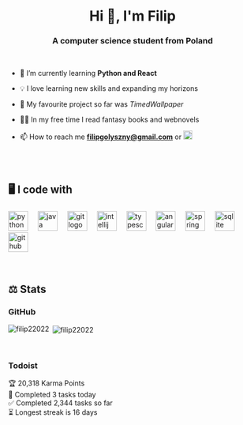 <h1 align="center">Hi 👋, I'm Filip</h1>
<h3 align="center">A computer science student from Poland</h3>

<br/>

- 🌱 I’m currently learning **Python and React**
- 💡 I love learning new skills and expanding my horizons
- 🌅 My favourite project so far was *TimedWallpaper*
- 🧙‍♂️ In my free time I read fantasy books and webnovels

- 📫 How to reach me **filipgolyszny@gmail.com** or <a href='https://www.linkedin.com/in/filip-go%C5%82yszny/'><img alt="linkedin" src="https://cdn.jsdelivr.net/gh/devicons/devicon/icons/linkedin/linkedin-original.svg" height='18px'/></a>

<br/>

<br/>
<h2 align="left">🖥️ I code with</h2>

###

<div align="left">
  <img src="https://cdn.jsdelivr.net/gh/devicons/devicon/icons/python/python-original.svg" height="40" alt="python logo"  />
  <img width="12" />
  <img src="https://cdn.jsdelivr.net/gh/devicons/devicon/icons/java/java-original.svg" height="40" alt="java logo"  />
  <img width="12" />
  <img src="https://cdn.jsdelivr.net/gh/devicons/devicon/icons/git/git-original.svg" height="40" alt="git logo"  />
  <img width="12" />
  <img src="https://cdn.jsdelivr.net/gh/devicons/devicon/icons/intellij/intellij-original.svg" height="40" alt="intellij logo"  />
  <img width="12" />
  <img src="https://cdn.jsdelivr.net/gh/devicons/devicon/icons/typescript/typescript-original.svg" height="40" alt="typescript logo"  />
  <img width="12" />
  <img src="https://cdn.jsdelivr.net/gh/devicons/devicon/icons/angularjs/angularjs-original.svg" height="40" alt="angularjs logo"  />
  <img width="12" />
  <img src="https://cdn.jsdelivr.net/gh/devicons/devicon/icons/spring/spring-original.svg" height="40" alt="spring logo"  />
  <img width="12" />
  <img src="https://cdn.jsdelivr.net/gh/devicons/devicon/icons/sqlite/sqlite-original.svg" height="40" alt="sqlite logo"  />
  <img width="12" />
  <img src="https://cdn.jsdelivr.net/gh/devicons/devicon/icons/github/github-original.svg" height="40" alt="github logo"  />
</div>

<br/>
<br/>

## ⚖️ Stats

### GitHub
<p><img align="left" src="https://github-readme-stats.vercel.app/api/top-langs?username=filip22022&show_icons=true&locale=en&layout=compact" alt="filip22022" /></p>

<p>&nbsp;<img align="center" src="https://github-readme-stats.vercel.app/api?username=filip22022&show_icons=true&locale=en" alt="filip22022" /></p>

<br/>

### Todoist

<!-- TODO-IST:START -->
🏆  20,318 Karma Points           
🌸  Completed 3 tasks today           
✅  Completed 2,344 tasks so far           
⏳  Longest streak is 16 days
<!-- TODO-IST:END -->
